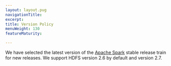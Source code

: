```yaml
---
layout: layout.pug
navigationTitle: 
excerpt:
title: Version Policy
menuWeight: 130
featureMaturity:

---
```


We have selected the latest version of the [Apache Spark](http://spark.apache.org) stable release train for new releases. We support HDFS version 2.6 by default and version 2.7.